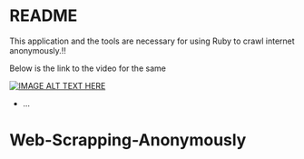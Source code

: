 # README

This application and the tools are necessary for using Ruby to crawl internet anonymously.!!

Below is the link to the video for the same

[![IMAGE ALT TEXT HERE](https://img.youtube.com/vi/n6dD2OPJ8pw&t=738s/0.jpg)](https://www.youtube.com/watch?v=n6dD2OPJ8pw&t=738s)

* ...
# Web-Scrapping-Anonymously
